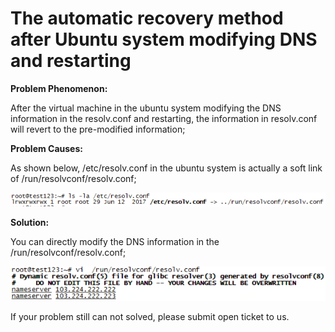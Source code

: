 # The automatic recovery method after Ubuntu system modifying DNS and restarting



**Problem Phenomenon:**

After the virtual machine in the ubuntu system modifying the DNS information in the resolv.conf and restarting, the information in resolv.conf will revert to the pre-modified information;



**Problem Causes:**

As shown below, /etc/resolv.conf in the ubuntu system is actually a soft link of /run/resolvconf/resolv.conf;

![](https://github.com/jdcloudcom/cn/blob/cn-VirtualMachine-Linux/image/Elastic-Compute/Virtual-Machine/Linux/Ubuntu%E7%B3%BB%E7%BB%9F%E4%BF%AE%E6%94%B9DNS%E9%87%8D%E5%90%AF%E5%90%8E%E8%87%AA%E5%8A%A8%E8%BF%98%E5%8E%9F%E7%9A%84%E5%A4%84%E7%90%86%E6%96%B9%E6%B3%9501.png)

**Solution:**

You can directly modify the DNS information in the /run/resolvconf/resolv.conf;

![](https://github.com/jdcloudcom/cn/blob/cn-VirtualMachine-Linux/image/Elastic-Compute/Virtual-Machine/Linux/Ubuntu%E7%B3%BB%E7%BB%9F%E4%BF%AE%E6%94%B9DNS%E9%87%8D%E5%90%AF%E5%90%8E%E8%87%AA%E5%8A%A8%E8%BF%98%E5%8E%9F%E7%9A%84%E5%A4%84%E7%90%86%E6%96%B9%E6%B3%9502.png)

If your problem still can not solved, please submit open ticket to us.
